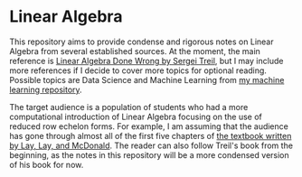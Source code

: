 # Linear Algebra
This repository aims to provide condense and rigorous notes on Linear Algebra from several established sources. At the moment, the main reference is [Linear Algebra Done Wrong by Sergei Treil](https://www.math.brown.edu/streil/papers/LADW/LADW.html), but I may include more references if I decide to cover more topics for optional reading. Possible topics are Data Science and Machine Learning from [my machine learning repository](https://github.com/gycheong/machine_learning).

The target audience is a population of students who had a more computational introduction of Linear Algebra focusing on the use of reduced row echelon forms. For example, I am assuming that the audience has gone through almost all of the first five chapters of [the textbook written by Lay, Lay, and McDonald](https://www.pearson.com/en-us/subject-catalog/p/linear-algebra-and-its-applications/P200000006235/9780136880929). The reader can also follow Treil's book from the beginning, as the notes in this repository will be a more condensed version of his book for now.
